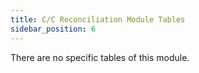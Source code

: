 ```yaml
---
title: C/C Reconciliation Module Tables
sidebar_position: 6
---
```


There are no specific tables of this module.






